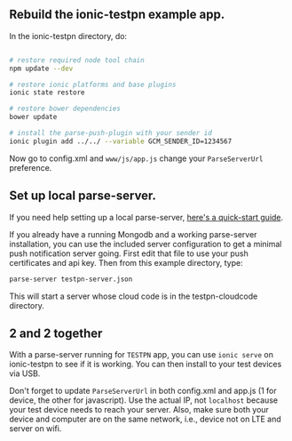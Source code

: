Rebuild the ionic-testpn example app.
------------------------------------

In the ionic-testpn directory, do:

```bash

# restore required node tool chain
npm update --dev

# restore ionic platforms and base plugins
ionic state restore

# restore bower dependencies
bower update

# install the parse-push-plugin with your sender id
ionic plugin add ../../ --variable GCM_SENDER_ID=1234567

```

Now go to config.xml and `www/js/app.js` change your `ParseServerUrl` preference.


Set up local parse-server.
--------------------------

If you need help setting up a local parse-server, [ here's a quick-start guide](https://taivo.github.io/guides/parse-server-for-local-development).

If you already have a running Mongodb and a working parse-server installation, you
can use the included server configuration to get a minimal push notification server going.
First edit that file to use your push certificates and api key. Then from this example
directory, type:

```bash
parse-server testpn-server.json

```

This will start a server whose cloud code is in the testpn-cloudcode directory.


2 and 2 together
----------------

With a parse-server running for `TESTPN` app, you can use `ionic serve` on
ionic-testpn to see if it is working. You can then install to your test
devices via USB.

Don't forget to update `ParseServerUrl` in both config.xml and app.js
(1 for device, the other for javascript). Use the actual IP, not `localhost` because
your test device needs to reach your server. Also, make sure both your device and
computer are on the same network, i.e., device not on LTE and server on wifi.
